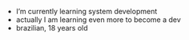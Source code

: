 
-  I’m currently learning system development
-  actually I am learning even more to become a dev
-  brazilian, 18 years old
